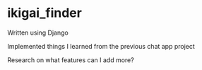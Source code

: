# ikigai_finder
Written using Django 

Implemented things I learned from the previous chat app project

Research on what features can I add more?

